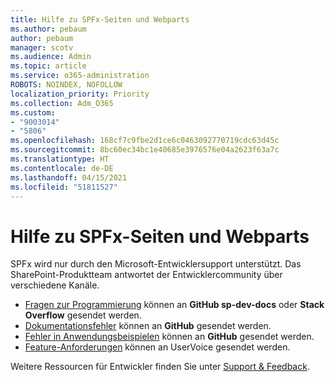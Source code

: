 ```yaml
---
title: Hilfe zu SPFx-Seiten und Webparts
ms.author: pebaum
author: pebaum
manager: scotv
ms.audience: Admin
ms.topic: article
ms.service: o365-administration
ROBOTS: NOINDEX, NOFOLLOW
localization_priority: Priority
ms.collection: Adm_O365
ms.custom:
- "9003014"
- "5806"
ms.openlocfilehash: 168cf7c9fbe2d1ce6c0463092770719cdc63d45c
ms.sourcegitcommit: 8bc60ec34bc1e40685e3976576e04a2623f63a7c
ms.translationtype: HT
ms.contentlocale: de-DE
ms.lasthandoff: 04/15/2021
ms.locfileid: "51811527"
---
```

# <a name="help-with-spfx-pages-and-web-parts"></a>Hilfe zu SPFx-Seiten und Webparts

SPFx wird nur durch den Microsoft-Entwicklersupport unterstützt. Das SharePoint-Produktteam antwortet der Entwicklercommunity über verschiedene Kanäle.

- [Fragen zur Programmierung](https://docs.microsoft.com/sharepoint/dev/support-feedback#programming-questions) können an **GitHub sp-dev-docs** oder **Stack Overflow** gesendet werden.
- [Dokumentationsfehler](https://docs.microsoft.com/sharepoint/dev/support-feedback#documentation-bugs) können an **GitHub** gesendet werden.
- [Fehler in Anwendungsbeispielen](https://docs.microsoft.com/sharepoint/dev/support-feedback#sample-application-bugs) können an **GitHub** gesendet werden.
- [Feature-Anforderungen](https://docs.microsoft.com/sharepoint/dev/support-feedback#feature-requests) können an UserVoice gesendet werden.

Weitere Ressourcen für Entwickler finden Sie unter [Support & Feedback](https://docs.microsoft.com/sharepoint/dev/support-feedback).